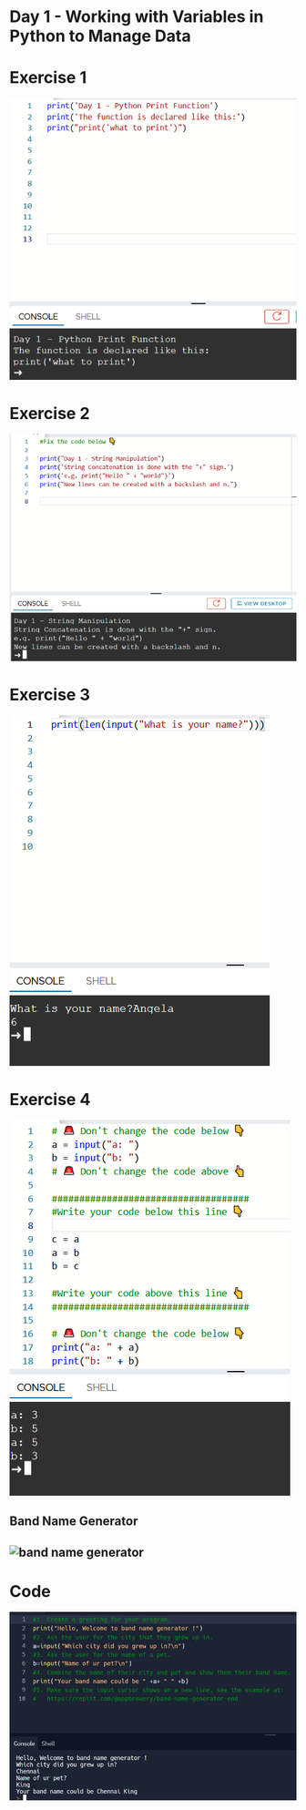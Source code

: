 # Day 1 - Working with Variables in Python to Manage Data

# Exercise 1

![](exercise1.png)

# Exercise 2

![](exercise2.PNG)

# Exercise 3

![](exercise3.png)

# Exercise 4

![](exercise4.png)

## Band Name Generator

![band name generator](Band_Name_.gif)
---
# Code
![Code](bandname.png)


